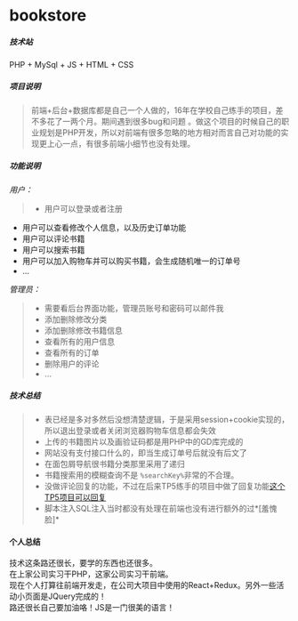 # bookstore
##### 技术站
PHP + MySql + JS + HTML + CSS 
##### 项目说明
> 前端+后台+数据库都是自己一个人做的，16年在学校自己练手的项目，差不多花了一两个月。期间遇到很多bug和问题 。做这个项目的时候自己的职业规划是PHP开发，所以对前端有很多忽略的地方相对而言自己对功能的实现更上心一点，有很多前端小细节也没有处理。  

##### 功能说明
*用户：*  
>* 用户可以登录或者注册
 * 用户可以查看修改个人信息，以及历史订单功能
 * 用户可以评论书籍
 * 用户可以搜索书籍
 * 用户可以加入购物车并可以购买书籍，会生成随机唯一的订单号
 * ...  
  
*管理员：*
> * 需要看后台界面功能，管理员账号和密码可以邮件我
> * 添加删除修改分类
> * 添加删除修改书籍信息
> * 查看所有的用户信息
> * 查看所有的订单
> * 删除用户的评论
> * ...  

##### 技术总结
> * 表已经是多对多然后没想清楚逻辑，于是采用session+cookie实现的，所以退出登录或者关闭浏览器购物车信息都会失效
> * 上传的书籍图片以及画验证码都是用PHP中的GD库完成的
> * 网站没有支付接口什么的，即当生成订单号后就没有后文了
> * 在面包屑导航很书籍分类那里采用了递归
> * 书籍搜索用的模糊查询不是 `%searchKey%`非常的不合理。
> * 没做评论回复的功能，不过在后来TP5练手的项目中做了回复功能[这个TP5项目可以回复](http://qinwq.dev.dxdc.net/blog/public/index/index/detail?id=28)
> * 脚本注入SQL注入当时都没有处理在前端也没有进行额外的过*[羞愧脸]* 

#### 个人总结
技术这条路还很长，要学的东西也还很多。  
在上家公司实习干PHP，这家公司实习干前端。  
现在个人打算往前端开发走，在公司大项目中使用的React+Redux。另外一些活动小页面是JQuery完成的！  
路还很长自己要加油咯！JS是一门很美的语言！

